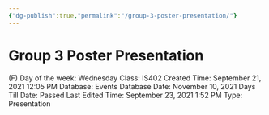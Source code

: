 ```yaml
---
{"dg-publish":true,"permalink":"/group-3-poster-presentation/"}
---
```


# Group 3 Poster Presentation

(F) Day of the week: Wednesday
Class: IS402
Created Time: September 21, 2021 12:05 PM
Database: Events Database
Date: November 10, 2021
Days Till Date: Passed
Last Edited Time: September 23, 2021 1:52 PM
Type: Presentation